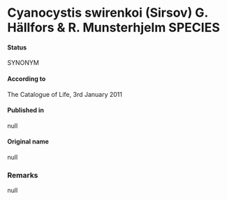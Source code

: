 # Cyanocystis swirenkoi (Sirsov) G. Hällfors & R. Munsterhjelm SPECIES

#### Status
SYNONYM

#### According to
The Catalogue of Life, 3rd January 2011

#### Published in
null

#### Original name
null

### Remarks
null